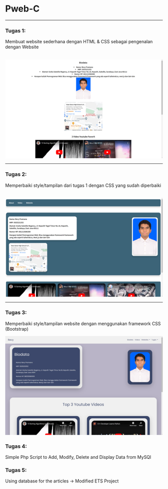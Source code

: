 # Pweb-C
---
### Tugas 1:
<p>Membuat website sederhana dengan HTML & CSS sebagai pengenalan dengan Website</p><br>
<img src="Img/Tugas1.jpg" alt=" Tugas 1"> 

---
### Tugas 2:
<p>Memperbaiki style/tampilan dari tugas 1 dengan CSS yang sudah diperbaiki</p><br>
<img src="Img/Tugas2.jpg" alt=" Tugas 2"> 

---
### Tugas 3:
<p>Memperbaiki style/tampilan website dengan menggunakan framework CSS (Bootstrap)</p>
<img src="Img/Tugas3.jpg" alt=" Tugas 3">

### Tugas 4:
<p> Simple Php Script to Add, Modify, Delete and Display Data from MySQl</p>

### Tugas 5:
<p> Using database for the articles -> Modified ETS Project </p>